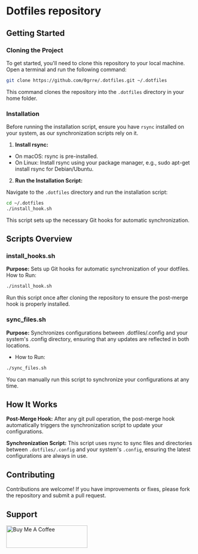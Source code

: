# Dotfiles repository

## Getting Started
### Cloning the Project
To get started, you'll need to clone this repository to your local machine. Open a terminal and run the following command:

```sh
git clone https://github.com/0grre/.dotfiles.git ~/.dotfiles
```

This command clones the repository into the `.dotfiles` directory in your home folder.

### Installation
Before running the installation script, ensure you have `rsync` installed on your system, as our synchronization scripts rely on it.

1. **Install rsync:**

- On macOS: rsync is pre-installed.
- On Linux: Install rsync using your package manager, e.g., sudo apt-get install rsync for Debian/Ubuntu.

2. **Run the Installation Script:**

Navigate to the `.dotfiles` directory and run the installation script:

```sh
cd ~/.dotfiles
./install_hook.sh
```

This script sets up the necessary Git hooks for automatic synchronization.

## Scripts Overview

### install_hooks.sh
**Purpose:** Sets up Git hooks for automatic synchronization of your dotfiles.
How to Run:
```sh
./install_hook.sh
```

Run this script once after cloning the repository to ensure the post-merge hook is properly installed.

### sync_files.sh

**Purpose:** Synchronizes configurations between .dotfiles/.config and your system's .config directory, ensuring that any updates are reflected in both locations.
- How to Run:
  
```sh
./sync_files.sh
```
You can manually run this script to synchronize your configurations at any time.

## How It Works

**Post-Merge Hook:** After any git pull operation, the post-merge hook automatically triggers the synchronization script to update your configurations.

**Synchronization Script:** This script uses rsync to sync files and directories between `.dotfiles/.config` and your system's `.config`, ensuring the latest configurations are always in use.

## Contributing
Contributions are welcome! If you have improvements or fixes, please fork the repository and submit a pull request.

## Support
<a href="https://www.buymeacoffee.com/0grre" target="_blank"><img src="https://cdn.buymeacoffee.com/buttons/v2/default-yellow.png" alt="Buy Me A Coffee" style="height: 60px !important;width: 217px !important;" ></a>
